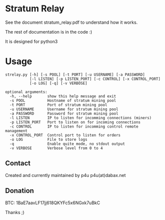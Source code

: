 Stratum Relay
====================

See the document stratum_relay.pdf to understand how it works.

The rest of documentation is in the code :)

It is designed for python3

Usage
====================

    strelay.py [-h] [-s POOL] [-t PORT] [-u USERNAME] [-a PASSWORD]
               [-l LISTEN] [-p LISTEN_PORT] [-c CONTROL] [-x CONTROL_PORT]
               [-o LOG] [-q] [-v VERBOSE]

    optional arguments:
      -h, --help       show this help message and exit
      -s POOL          Hostname of stratum mining pool
      -t PORT          Port of stratum mining pool
      -u USERNAME      Username for stratum mining pool
      -a PASSWORD      Password for stratum mining pool
      -l LISTEN        IP to listen for incomming connections (miners)
      -p LISTEN_PORT   Port to listen on for incoming connections
      -c CONTROL       IP to listen for incomming control remote management
      -x CONTROL_PORT  Control port to listen for orders
      -o LOG           File to store logs
      -q               Enable quite mode, no stdout output
      -v VERBOSE       Verbose level from 0 to 4

Contact
-------

Created and currently maintained by p4u p4u(at)dabax.net

Donation
--------

BTC: 1BaE7aavLF17jj618QKYFc5x6NGxk7uBkC

Thanks ;)


